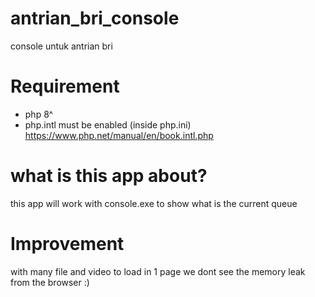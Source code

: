 # antrian_bri_console
console untuk antrian bri

# Requirement
- php 8^
- php.intl must be enabled (inside php.ini)  https://www.php.net/manual/en/book.intl.php

# what is this app about?
this app will work with console.exe to show what is the current queue

# Improvement
with many file and video to load in 1 page we dont see the memory leak from the browser :)
